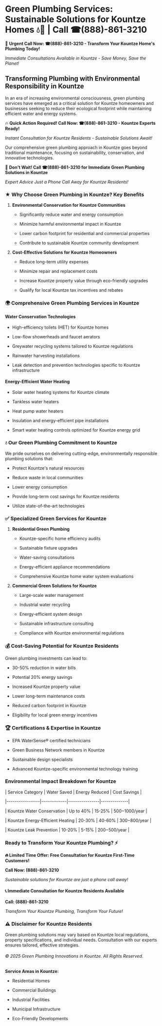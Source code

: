 # Green Plumbing Services: Sustainable Solutions for Kountze Homes 💧🌿 | Call ☎(888)-861-3210

🚨 **Urgent Call Now: ☎(888)-861-3210 - Transform Your Kountze Home's Plumbing Today!**
*Immediate Consultations Available in Kountze - Save Money, Save the Planet!*

## Transforming Plumbing with Environmental Responsibility in Kountze

In an era of increasing environmental consciousness, green plumbing services have emerged as a critical solution for Kountze homeowners and businesses seeking to reduce their ecological footprint while maintaining efficient water and energy systems. 

🔥 **Quick Action Required! Call Now: ☎(888)-861-3210 - Kountze Experts Ready!**
*Instant Consultation for Kountze Residents - Sustainable Solutions Await!*

Our comprehensive green plumbing approach in Kountze goes beyond traditional maintenance, focusing on sustainability, conservation, and innovative technologies.

🚨 **Don't Wait! Call ☎(888)-861-3210 for Immediate Green Plumbing Solutions in Kountze**
*Expert Advice Just a Phone Call Away for Kountze Residents!*

### ★ Why Choose Green Plumbing in Kountze? Key Benefits

1. **Environmental Conservation for Kountze Communities** 
   - Significantly reduce water and energy consumption
   - Minimize harmful environmental impact in Kountze
   - Lower carbon footprint for residential and commercial properties
   - Contribute to sustainable Kountze community development

2. **Cost-Effective Solutions for Kountze Homeowners** 
   - Reduce long-term utility expenses
   - Minimize repair and replacement costs
   - Increase Kountze property value through eco-friendly upgrades
   - Qualify for local Kountze tax incentives and rebates

### 🌍 Comprehensive Green Plumbing Services in Kountze

#### Water Conservation Technologies
- High-efficiency toilets (HET) for Kountze homes
- Low-flow showerheads and faucet aerators
- Greywater recycling systems tailored to Kountze regulations
- Rainwater harvesting installations
- Leak detection and prevention technologies specific to Kountze infrastructure

#### Energy-Efficient Water Heating
- Solar water heating systems for Kountze climate
- Tankless water heaters
- Heat pump water heaters
- Insulation and energy-efficient pipe installations
- Smart water heating controls optimized for Kountze energy grid

### 💧 Our Green Plumbing Commitment to Kountze

We pride ourselves on delivering cutting-edge, environmentally responsible plumbing solutions that:
- Protect Kountze's natural resources
- Reduce waste in local communities
- Lower energy consumption
- Provide long-term cost savings for Kountze residents
- Utilize state-of-the-art technologies

### ✅ Specialized Green Services for Kountze

1. **Residential Green Plumbing**
   - Kountze-specific home efficiency audits
   - Sustainable fixture upgrades
   - Water-saving consultations
   - Energy-efficient appliance recommendations
   - Comprehensive Kountze home water system evaluations

2. **Commercial Green Solutions for Kountze**
   - Large-scale water management
   - Industrial water recycling
   - Energy-efficient system design
   - Sustainable infrastructure consulting
   - Compliance with Kountze environmental regulations

### 💰 Cost-Saving Potential for Kountze Residents

Green plumbing investments can lead to:
- 30-50% reduction in water bills
- Potential 20% energy savings
- Increased Kountze property value
- Lower long-term maintenance costs
- Reduced carbon footprint in Kountze
- Eligibility for local green energy incentives

### 🏆 Certifications & Expertise in Kountze

- EPA WaterSense® certified technicians
- Green Business Network members in Kountze
- Sustainable design specialists
- Advanced Kountze-specific environmental technology training

### Environmental Impact Breakdown for Kountze

| Service Category | Water Saved | Energy Reduced | Cost Savings |
|-----------------|-------------|----------------|--------------|
| Kountze Water Conservation | Up to 40% | 15-25% | $500-$1000/year |
| Kountze Energy-Efficient Heating | 20-30% | 40-60% | $300-$800/year |
| Kountze Leak Prevention | 10-20% | 5-15% | $200-$500/year |

### Ready to Transform Your Kountze Plumbing? ⚡

**🔥 Limited Time Offer: Free Consultation for Kountze First-Time Customers!**

**Call Now: (888)-861-3210**
*Sustainable solutions for Kountze are just a phone call away!*

#### 📞 Immediate Consultation for Kountze Residents Available

**Call: (888)-861-3210**
*Transform Your Kountze Plumbing, Transform Your Future!*

### ⚠️ Disclaimer for Kountze Residents

Green plumbing solutions may vary based on Kountze local regulations, property specifications, and individual needs. Consultation with our experts ensures tailored, effective strategies.

###### © 2025 Green Plumbing Innovations in Kountze. All Rights Reserved.

**Service Areas in Kountze:** 
- Residential Homes
- Commercial Buildings
- Industrial Facilities
- Municipal Infrastructure
- Eco-Friendly Developments
